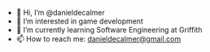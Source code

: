 - 👋 Hi, I’m @danieldecalmer
- 👀 I’m interested in game development
- 🌱 I’m currently learning Software Engineering at Griffith
- 📫 How to reach me: danieldecalmer@gmail.com
